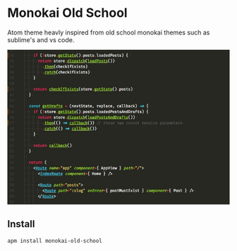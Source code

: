 # Monokai Old School

Atom theme heavly inspired from old school monokai themes such as sublime's and vs code.

![Monokai Old School](./screenshot.jpg)


## Install

```
apm install monokai-old-school
```
